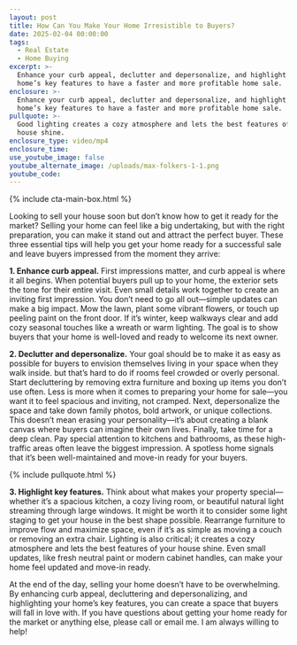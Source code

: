 ```yaml
---
layout: post
title: How Can You Make Your Home Irresistible to Buyers?
date: 2025-02-04 00:00:00
tags:
  - Real Estate
  - Home Buying
excerpt: >-
  Enhance your curb appeal, declutter and depersonalize, and highlight your
  home’s key features to have a faster and more profitable home sale.
enclosure: >-
  Enhance your curb appeal, declutter and depersonalize, and highlight your
  home’s key features to have a faster and more profitable home sale.
pullquote: >-
  Good lighting creates a cozy atmosphere and lets the best features of your
  house shine.
enclosure_type: video/mp4
enclosure_time:
use_youtube_image: false
youtube_alternate_image: /uploads/max-folkers-1-1.png
youtube_code:
---
```

{% include cta-main-box.html %}

Looking to sell your house soon but don’t know how to get it ready for the market? Selling your home can feel like a big undertaking, but with the right preparation, you can make it stand out and attract the perfect buyer. These three essential tips will help you get your home ready for a successful sale and leave buyers impressed from the moment they arrive:

**1\. Enhance curb appeal.** First impressions matter, and curb appeal is where it all begins. When potential buyers pull up to your home, the exterior sets the tone for their entire visit. Even small details work together to create an inviting first impression. You don’t need to go all out—simple updates can make a big impact. Mow the lawn, plant some vibrant flowers, or touch up peeling paint on the front door. If it’s winter, keep walkways clear and add cozy seasonal touches like a wreath or warm lighting. The goal is to show buyers that your home is well-loved and ready to welcome its next owner.

**2\. Declutter and depersonalize.** Your goal should be to make it as easy as possible for buyers to envision themselves living in your space when they walk inside. but that’s hard to do if rooms feel crowded or overly personal. Start decluttering by removing extra furniture and boxing up items you don’t use often. Less is more when it comes to preparing your home for sale—you want it to feel spacious and inviting, not cramped. Next, depersonalize the space and take down family photos, bold artwork, or unique collections. This doesn’t mean erasing your personality—it’s about creating a blank canvas where buyers can imagine their own lives. Finally, take time for a deep clean. Pay special attention to kitchens and bathrooms, as these high-traffic areas often leave the biggest impression. A spotless home signals that it’s been well-maintained and move-in ready for your buyers.

{% include pullquote.html %}

**3\. Highlight key features.** Think about what makes your property special—whether it’s a spacious kitchen, a cozy living room, or beautiful natural light streaming through large windows. It might be worth it to consider some light staging to get your house in the best shape possible. Rearrange furniture to improve flow and maximize space, even if it’s as simple as moving a couch or removing an extra chair. Lighting is also critical; it creates a cozy atmosphere and lets the best features of your house shine. Even small updates, like fresh neutral paint or modern cabinet handles, can make your home feel updated and move-in ready.

At the end of the day, selling your home doesn’t have to be overwhelming. By enhancing curb appeal, decluttering and depersonalizing, and highlighting your home’s key features, you can create a space that buyers will fall in love with. If you have questions about getting your home ready for the market or anything else, please call or email me. I am always willing to help!